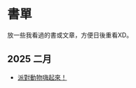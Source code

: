 # 書單

放一些我看過的書或文章，方便日後重看XD。

## 2025 二月
- [派對動物嗨起來！](https://ithelp.ithome.com.tw/users/20140213/ironman/5661)